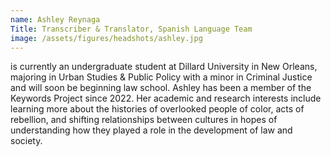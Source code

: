 ```yaml
---
name: Ashley Reynaga
Title: Transcriber & Translator, Spanish Language Team
image: /assets/figures/headshots/ashley.jpg
---
```

is currently an undergraduate student at Dillard University in New Orleans, majoring in Urban Studies & Public Policy with a minor in Criminal Justice and will soon be beginning law school. Ashley has been a member of the Keywords Project since 2022. Her academic and research interests include learning more about the histories of overlooked people of color, acts of rebellion, and shifting relationships between cultures in hopes of understanding how they played a role in the development of law and society.